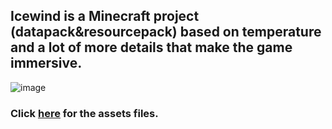 ## Icewind is a Minecraft project (datapack&resourcepack) based on temperature and a lot of more details that make the game immersive.
![image](https://github.com/user-attachments/assets/c2242776-46dd-4135-9e04-c81093c52958)

### Click [here](https://github.com/Lepek8777/icewind_assets) for the assets files.
